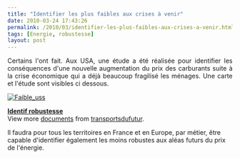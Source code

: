 ```yaml
---
title: "Identifier les plus faibles aux crises à venir"
date: 2010-03-24 17:43:26
permalink: /2010/03/identifier-les-plus-faibles-aux-crises-a-venir.html
tags: [Energie, robustesse]
layout: post
---
```


<p style="text-align: justify">Certains l'ont fait. Aux USA, une étude a été réalisée pour identifier les conséquences d'une nouvelle augmentation du prix des carburants suite à la crise économique qui a déjà beaucoup fragilisé les ménages. Une carte et l'étude sont visibles ci dessous.</p><span lang="EN"> <p><a href="https://gabrielplassat.github.io/transportsdufutur/wp-content/uploads/sites/6/old/6a0120a66d2ad4970b0120a970757a970b-pi.jpg"><img alt="Faible_uss" border="0" class="asset asset-image at-xid-6a0120a66d2ad4970b0120a970757a970b image-full " src="/wp-content/uploads/sites/6/old/6a0120a66d2ad4970b0120a970757a970b-800wi.jpg" title="Faible_uss" /></a> <br /><a href="https://gabrielplassat.github.io/transportsdufutur/wp-content/uploads/sites/6/old/6a0120a66d2ad4970b0120a9705177970b-pi.jpg"></a></p></span>   <!--more-->  <div id="__ss_3539641"><strong><a href="http://www.slideshare.net/transportsdufutur/identif-faible-usene10031601a" title="Identif robustesse">Identif robustesse</a></strong>   <div>View more <a href="http://www.slideshare.net/">documents</a> from <a href="http://www.slideshare.net/transportsdufutur">transportsdufutur</a>.</div></div> <p>Il faudra pour tous les territoires en France et en Europe, par métier, être capable d'identifier également les moins robustes aux aléas futurs du prix de l'énergie.</p>

